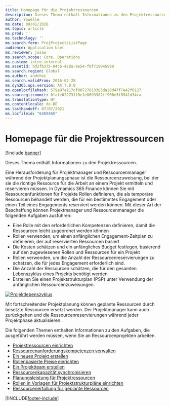 ```yaml
---
title: Homepage für die Projektressourcen
description: Dieses Thema enthält Informationen zu den Projektressourcen.
author: Yowelle
ms.date: 09/01/2020
ms.topic: article
ms.prod: ''
ms.technology: ''
ms.search.form: ProjProjectsListPage
audience: Application User
ms.reviewer: josaw
ms.search.scope: Core, Operations
ms.custom: intro-internal
ms.assetid: bd2fb375-84c6-428a-8e54-f0f719045898
ms.search.region: Global
ms.author: andchoi
ms.search.validFrom: 2016-02-28
ms.dyn365.ops.version: AX 7.0.0
ms.openlocfilehash: 579a07e117cf00727813385da28d47f7e42f0127
ms.sourcegitcommit: 0fafe022731f0e1e8693382ff906e3f8541d34ca
ms.translationtype: HT
ms.contentlocale: de-DE
ms.lasthandoff: 07/07/2021
ms.locfileid: "6369465"
---
```

# <a name="project-resourcing-home-page"></a>Homepage für die Projektressourcen

[!include [banner](../includes/banner.md)]

Dieses Thema enthält Informationen zu den Projektressourcen.

Eine Herausforderung für Projektmanager und Ressourcenmanager während der Projektplanungsphase ist die Ressourcenzuweisung, bei der sie die richtige Ressource für die Arbeit an einem Projekt ermitteln und reservieren müssen. In Dynamics 365 Finance können Sie mit Ressourcenfunktionen für Projekte Rollen definieren, die als temporäre Ressourcen behandelt werden, die für ein bestimmtes Engagement oder einen Teil eines Engagements reserviert werden können. Mit dieser Art der Beschaffung können Projektmanager und Ressourcenmanager die folgenden Aufgaben ausführen:

- Eine Rolle mit den erforderlichen Kompetenzen definieren, damit die Ressourcen leicht zugeordnet werden können
- Rollen verwenden, um einen anfänglichen Engagement-Zeitplan zu definieren, der auf reservierten Ressourcen basiert
- Die Kosten schätzen und ein anfängliches Budget festlegen, basierend auf den zugewiesenen Rollen und Ressourcen für ein Projekt
- Rollen verwenden, um die Anzahl der Ressourcenreservierungen zu schätzen, die für jedes Engagement erforderlich sind.
- Die Anzahl der Ressourcen schätzen, die für den gesamten Lebenszyklus eines Projekts benötigt werden
- Erstellen Sie einen Projektstrukturplan (PSP) unter Verwendung der anfänglichen Ressourcenzuweisungen.

[![Projektlebenszyklus](./media/projectresourcing02-1024x812.jpg)](./media/projectresourcing02.jpg)

Mit fortschreitender Projektplanung können geplante Ressourcen durch besetzte Ressourcen ersetzt werden. Der Projektmanager kann auch zurückgehen und die Ressourcenreservierungen während jeder Projektphase aktualisieren.

Die folgenden Themen enthalten Informationen zu den Aufgaben, die ausgeführt werden müssen, wenn Sie an Ressourcenprojekten arbeiten.

- [Projektressourcen einrichten](set-up-project-resources.md)
- [Ressourcenanforderungskompetenzen verwalten](manage-resource-competencies.md)
- [Ein neues Projekt erstellen](create-new-project.md)
- [Rollenbasierte Preise einrichten](set-up-role-based-pricing.md)
- [Ein Projektteam erstellen](create-project-team.md)
- [Ressourcenkapazität synchronisieren](synchronize-resource-capacity.md)
- [Planungsleistung für Projektressourcen](project-scheduling-performance.md)
- [Rollen in Vorlagen für Projektstrukturpläne einrichten](set-up-roles-wbs-template.md)
- [Ressourcenerfüllung für geplante Ressourcen](resource-fulfillment-planned-resources.md)


[!INCLUDE[footer-include](../includes/footer-banner.md)]